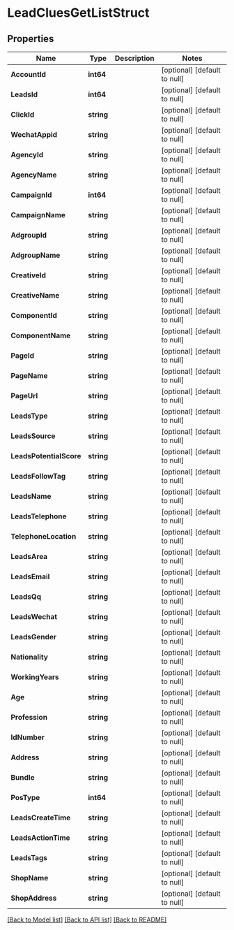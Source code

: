# LeadCluesGetListStruct

## Properties
Name | Type | Description | Notes
------------ | ------------- | ------------- | -------------
**AccountId** | **int64** |  | [optional] [default to null]
**LeadsId** | **int64** |  | [optional] [default to null]
**ClickId** | **string** |  | [optional] [default to null]
**WechatAppid** | **string** |  | [optional] [default to null]
**AgencyId** | **string** |  | [optional] [default to null]
**AgencyName** | **string** |  | [optional] [default to null]
**CampaignId** | **int64** |  | [optional] [default to null]
**CampaignName** | **string** |  | [optional] [default to null]
**AdgroupId** | **string** |  | [optional] [default to null]
**AdgroupName** | **string** |  | [optional] [default to null]
**CreativeId** | **string** |  | [optional] [default to null]
**CreativeName** | **string** |  | [optional] [default to null]
**ComponentId** | **string** |  | [optional] [default to null]
**ComponentName** | **string** |  | [optional] [default to null]
**PageId** | **string** |  | [optional] [default to null]
**PageName** | **string** |  | [optional] [default to null]
**PageUrl** | **string** |  | [optional] [default to null]
**LeadsType** | **string** |  | [optional] [default to null]
**LeadsSource** | **string** |  | [optional] [default to null]
**LeadsPotentialScore** | **string** |  | [optional] [default to null]
**LeadsFollowTag** | **string** |  | [optional] [default to null]
**LeadsName** | **string** |  | [optional] [default to null]
**LeadsTelephone** | **string** |  | [optional] [default to null]
**TelephoneLocation** | **string** |  | [optional] [default to null]
**LeadsArea** | **string** |  | [optional] [default to null]
**LeadsEmail** | **string** |  | [optional] [default to null]
**LeadsQq** | **string** |  | [optional] [default to null]
**LeadsWechat** | **string** |  | [optional] [default to null]
**LeadsGender** | **string** |  | [optional] [default to null]
**Nationality** | **string** |  | [optional] [default to null]
**WorkingYears** | **string** |  | [optional] [default to null]
**Age** | **string** |  | [optional] [default to null]
**Profession** | **string** |  | [optional] [default to null]
**IdNumber** | **string** |  | [optional] [default to null]
**Address** | **string** |  | [optional] [default to null]
**Bundle** | **string** |  | [optional] [default to null]
**PosType** | **int64** |  | [optional] [default to null]
**LeadsCreateTime** | **string** |  | [optional] [default to null]
**LeadsActionTime** | **string** |  | [optional] [default to null]
**LeadsTags** | **string** |  | [optional] [default to null]
**ShopName** | **string** |  | [optional] [default to null]
**ShopAddress** | **string** |  | [optional] [default to null]

[[Back to Model list]](../README.md#documentation-for-models) [[Back to API list]](../README.md#documentation-for-api-endpoints) [[Back to README]](../README.md)



